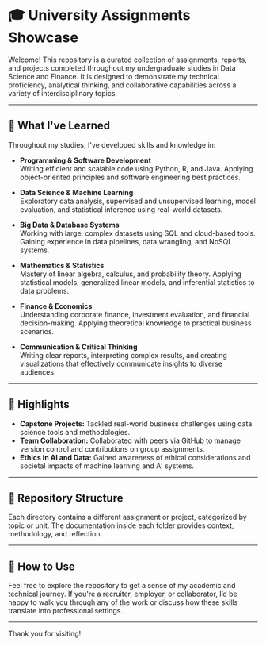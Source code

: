 # 🎓 University Assignments Showcase

Welcome! This repository is a curated collection of assignments, reports, and projects completed throughout my undergraduate studies in Data Science and Finance. It is designed to demonstrate my technical proficiency, analytical thinking, and collaborative capabilities across a variety of interdisciplinary topics.

---

## 🧠 What I've Learned

Throughout my studies, I've developed skills and knowledge in:

- **Programming & Software Development**  
  Writing efficient and scalable code using Python, R, and Java. Applying object-oriented principles and software engineering best practices.

- **Data Science & Machine Learning**  
  Exploratory data analysis, supervised and unsupervised learning, model evaluation, and statistical inference using real-world datasets.

- **Big Data & Database Systems**  
  Working with large, complex datasets using SQL and cloud-based tools. Gaining experience in data pipelines, data wrangling, and NoSQL systems.

- **Mathematics & Statistics**  
  Mastery of linear algebra, calculus, and probability theory. Applying statistical models, generalized linear models, and inferential statistics to data problems.

- **Finance & Economics**  
  Understanding corporate finance, investment evaluation, and financial decision-making. Applying theoretical knowledge to practical business scenarios.

- **Communication & Critical Thinking**  
  Writing clear reports, interpreting complex results, and creating visualizations that effectively communicate insights to diverse audiences.

---

## 🧩 Highlights

- **Capstone Projects:** Tackled real-world business challenges using data science tools and methodologies.
- **Team Collaboration:** Collaborated with peers via GitHub to manage version control and contributions on group assignments.
- **Ethics in AI and Data:** Gained awareness of ethical considerations and societal impacts of machine learning and AI systems.

---

## 📁 Repository Structure

Each directory contains a different assignment or project, categorized by topic or unit. The documentation inside each folder provides context, methodology, and reflection.

---

## 🚀 How to Use

Feel free to explore the repository to get a sense of my academic and technical journey. If you're a recruiter, employer, or collaborator, I’d be happy to walk you through any of the work or discuss how these skills translate into professional settings.

---

Thank you for visiting!

